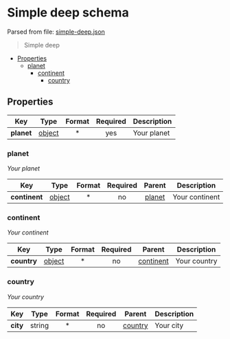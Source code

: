 # __Simple deep schema__

Parsed from file: [simple-deep.json](https://github.com/McCastles/JMC/blob/master/examples/simple/simple-deep.json)
> Simple deep
* [Properties](#properties)
	* [planet](#planet)
		* [continent](#continent)
			* [country](#country)
## __Properties__
|Key|Type|Format|Required|Description|
|-|:-:|:-:|:-:|-|
|__planet__|[object](#planet)|*|yes|Your planet|
### __planet__
_Your planet_

|Key|Type|Format|Required|Parent|Description|
|-|:-:|:-:|:-:|:-:|-|
|__continent__|[object](#continent)|*|no|[planet](#planet)|Your continent|
### __continent__
_Your continent_

|Key|Type|Format|Required|Parent|Description|
|-|:-:|:-:|:-:|:-:|-|
|__country__|[object](#country)|*|no|[continent](#continent)|Your country|
### __country__
_Your country_

|Key|Type|Format|Required|Parent|Description|
|-|:-:|:-:|:-:|:-:|-|
|__city__|string|*|no|[country](#country)|Your city|